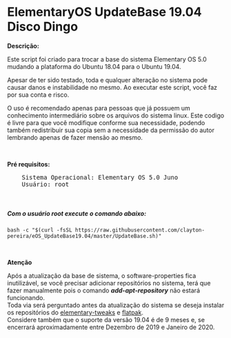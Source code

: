 # ElementaryOS UpdateBase 19.04 Disco Dingo

<p><b> Descrição: </b></p>
<p>
    Este script foi criado para trocar a base do sistema Elementary OS 5.0
 mudando a plataforma do Ubuntu 18.04 para o Ubuntu 19.04.
</p>
 <p>
    Apesar de ter sido testado, toda e qualquer alteração no sistema pode
 causar danos e instabilidade no mesmo. Ao executar este script, você faz por
 sua conta e risco.
</p>
<p>
    O uso é recomendado apenas para pessoas que já possuem um conhecimento
 intermediário sobre os arquivos do sistema linux.
    Este codigo é livre para que você modifique conforme sua necessidade,
 podendo também redistribuir sua copia sem a necessidade da permissão do autor
 lembrando apenas de fazer mensão ao mesmo.
</p>

<br>

<p><b> Pré requisitos: </b></p>
<pre>
    Sistema Operacional: Elementary OS 5.0 Juno
    Usuário: root
</pre>

<br>

##### Com o usuário root execute o comando abaixo:
```shell
bash -c "$(curl -fsSL https://raw.githubusercontent.com/clayton-pereira/eOS_UpdateBase19.04/master/UpdateBase.sh)"
```

<br>

<p><b> Atenção </b></p>
<p>
  Após a atualização da base de sistema, o software-properties fica inutilizável, se você precisar adicionar repositórios no sistema, terá que fazer manualmente pois o comando <b><i>add-apt-repository</i></b> não estará funcionando.<br>
Toda via será perguntado antes da atualização do sistema se deseja instalar os repositórios do <a href="https://github.com/elementary-tweaks/elementary-tweaks">elementary-tweaks</a> e <a href="https://flatpak.org/setup/elementary%20OS/">flatpak</a>.
    <br>
    Considere também que o suporte da versão 19.04 é de 9 meses e, se encerrará aproximadamente entre Dezembro de 2019 e Janeiro de 2020.
</p>

